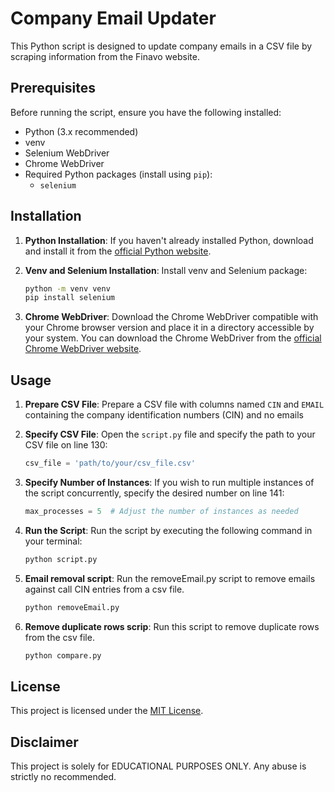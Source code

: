 # Company Email Updater

This Python script is designed to update company emails in a CSV file by scraping information from the Finavo website.

## Prerequisites

Before running the script, ensure you have the following installed:

- Python (3.x recommended)
- venv
- Selenium WebDriver
- Chrome WebDriver
- Required Python packages (install using `pip`):
  - `selenium`

## Installation

1. **Python Installation**: If you haven't already installed Python, download and install it from the [official Python website](https://www.python.org/).

2. **Venv and Selenium Installation**: Install venv and Selenium package:
   ```bash
   python -m venv venv
   pip install selenium
   ```

3. **Chrome WebDriver**: Download the Chrome WebDriver compatible with your Chrome browser version and place it in a directory accessible by your system. You can download the Chrome WebDriver from the [official Chrome WebDriver website](https://sites.google.com/a/chromium.org/chromedriver/downloads).


## Usage

1. **Prepare CSV File**: Prepare a CSV file with columns named `CIN` and `EMAIL` containing the company identification numbers (CIN) and no emails

2. **Specify CSV File**: Open the `script.py` file and specify the path to your CSV file on line 130:
   ```python
   csv_file = 'path/to/your/csv_file.csv'
   ```

3. **Specify Number of Instances**: If you wish to run multiple instances of the script concurrently, specify the desired number on line 141:
   ```python
   max_processes = 5  # Adjust the number of instances as needed
   ```

4. **Run the Script**: Run the script by executing the following command in your terminal:
   ```bash
   python script.py
   ```


5. **Email removal script**: Run the removeEmail.py script to remove emails against call CIN entries from  a csv file.
    ```bash
    python removeEmail.py
    ```
6. **Remove duplicate rows scrip**:  Run this script to remove duplicate rows from the csv file.
    ```bash
    python compare.py
    ```


## License

This project is licensed under the [MIT License](LICENSE).

## Disclaimer

This project is solely for EDUCATIONAL PURPOSES ONLY. Any abuse is strictly no recommended.

